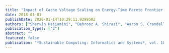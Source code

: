 ```yaml
---
title: "Impact of Cache Voltage Scaling on Energy-Time Pareto Frontier in Multicore Systems"
date: 2018-01-01
publishDate: 2020-01-14T10:29:11.929950Z
authors: ["Shervin Hajiamini", "Behrooz A. Shirazi", "Aaron S. Crandall", "Hassan Ghasemzadeh", "Chris Cain"]
publication_types: ["2"]
abstract: ""
featured: false
publication: "*Sustainable Computing: Informatics and Systems*, vol. 18, pp. 54–65, March 2018"
---
```


